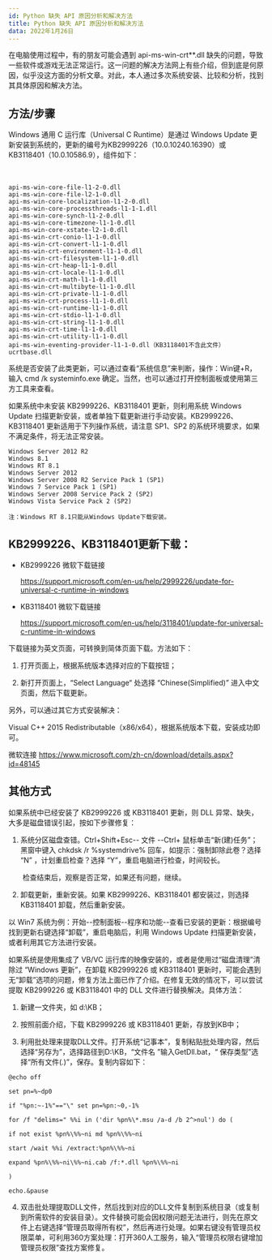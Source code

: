 ```yaml
---
id: Python 缺失 API 原因分析和解决方法
title: Python 缺失 API 原因分析和解决方法
data: 2022年1月26日
---
```

在电脑使用过程中，有的朋友可能会遇到 api-ms-win-crt**.dll 缺失的问题，导致一些软件或游戏无法正常运行。这一问题的解决方法网上有些介绍，但到底是何原因，似乎没这方面的分析文章。对此，本人通过多次系统安装、比较和分析，找到其具体原因和解决方法。

## 方法/步骤

Windows 通用 C 运行库（Universal C Runtime）是通过 Windows Update 更新安装到系统的，更新的编号为KB2999226（10.0.10240.16390）或 KB3118401（10.0.10586.9），组件如下：

　　

```
api-ms-win-core-file-l1-2-0.dll
api-ms-win-core-file-l2-1-0.dll
api-ms-win-core-localization-l1-2-0.dll
api-ms-win-core-processthreads-l1-1-1.dll
api-ms-win-core-synch-l1-2-0.dll
api-ms-win-core-timezone-l1-1-0.dll
api-ms-win-core-xstate-l2-1-0.dll
api-ms-win-crt-conio-l1-1-0.dll
api-ms-win-crt-convert-l1-1-0.dll
api-ms-win-crt-environment-l1-1-0.dll
api-ms-win-crt-filesystem-l1-1-0.dll
api-ms-win-crt-heap-l1-1-0.dll
api-ms-win-crt-locale-l1-1-0.dll
api-ms-win-crt-math-l1-1-0.dll
api-ms-win-crt-multibyte-l1-1-0.dll
api-ms-win-crt-private-l1-1-0.dll
api-ms-win-crt-process-l1-1-0.dll
api-ms-win-crt-runtime-l1-1-0.dll
api-ms-win-crt-stdio-l1-1-0.dll
api-ms-win-crt-string-l1-1-0.dll
api-ms-win-crt-time-l1-1-0.dll
api-ms-win-crt-utility-l1-1-0.dll
api-ms-win-eventing-provider-l1-1-0.dll（KB3118401不含此文件）
ucrtbase.dll
```

系统是否安装了此类更新，可以通过查看“系统信息”来判断，操作：Win键+R，输入 cmd /k systeminfo.exe 确定。当然，也可以通过打开控制面板或使用第三方工具来查看。

如果系统中未安装 KB2999226、KB3118401 更新，则利用系统 Windows Update 扫描更新安装，或者单独下载更新进行手动安装。KB2999226、KB3118401 更新适用于下列操作系统，请注意 SP1、SP2 的系统环境要求，如果不满足条件，将无法正常安装。

```
Windows Server 2012 R2
Windows 8.1
Windows RT 8.1
Windows Server 2012
Windows Server 2008 R2 Service Pack 1 (SP1)
Windows 7 Service Pack 1 (SP1)
Windows Server 2008 Service Pack 2 (SP2)
Windows Vista Service Pack 2 (SP2)

注：Windows RT 8.1只能从Windows Update下载安装。
```

## KB2999226、KB3118401更新下载：

- KB2999226 微软下载链接

     https://support.microsoft.com/en-us/help/2999226/update-for-universal-c-runtime-in-windows

- KB3118401 微软下载链接

     https://support.microsoft.com/en-us/help/3118401/update-for-universal-c-runtime-in-windows


下载链接为英文页面，可转换到简体页面下载。方法如下：

1. 打开页面上，根据系统版本选择对应的下载按钮；

2. 新打开页面上，“Select Language“ 处选择 “Chinese(Simplified)” 进入中文页面，然后下载更新。

另外，可以通过其它方式安装解决：

Visual C++ 2015 Redistributable（x86/x64），根据系统版本下载，安装成功即可。

微软连接 https://www.microsoft.com/zh-cn/download/details.aspx?id=48145

## 其他方式

如果系统中已经安装了 KB2999226 或 KB3118401 更新，则 DLL 异常、缺失，大多是磁盘错误引起，按如下步骤修复：

1. 系统分区磁盘查错。Ctrl+Shift+Esc-- 文件 --Ctrl+ 鼠标单击“新(建)任务”；黑窗中键入 chkdsk /r %systemdrive% 回车，如提示：强制卸除此卷？选择 “N” ，计划重启检查？选择 “Y”，重启电脑进行检查，时间较长。

　　检查结束后，观察是否正常，如果还有问题，继续。

2. 卸载更新，重新安装。如果 KB2999226、KB3118401 都安装过，则选择 KB3118401 卸载，然后重新安装。

以 Win7 系统为例：开始--控制面板--程序和功能--查看已安装的更新：根据编号找到更新右键选择“卸载”，重启电脑后，利用 Windows Update 扫描更新安装，或者利用其它方法进行安装。

如果系统是使用集成了 VB/VC 运行库的映像安装的，或者是使用过“磁盘清理”清除过 “Windows 更新”，在卸载 KB2999226 或 KB3118401 更新时，可能会遇到无“卸载”选项的问题，修复方法上面已作了介绍。在修复无效的情况下，可以尝试提取 KB2999226 或 KB3118401 中的 DLL 文件进行替换解决。具体方法：

1. 新建一文件夹，如 d:\KB；

2. 按照前面介绍，下载 KB2999226 或 KB3118401 更新，存放到KB中；

3. 利用批处理来提取DLL文件。打开系统“记事本”，复制粘贴批处理内容，然后选择“另存为”，选择路径到D:\KB，“文件名 ”输入GetDll.bat，“ 保存类型”选择“所有文件(*.*)”，保存。复制内容如下：



```
@echo off

set pn=%~dp0

if "%pn:~-1%"=="\" set pn=%pn:~0,-1%

for /f "delims=" %%i in ('dir %pn%\*.msu /a-d /b 2^>nul') do (

if not exist %pn%\%%~ni md %pn%\%%~ni

start /wait %%i /extract:%pn%\%%~ni

expand %pn%\%%~ni\%%~ni.cab /f:*.dll %pn%\%%~ni

)

echo.&pause
```

4. 双击批处理提取DLL文件，然后找到对应的DLL文件复制到系统目录（或复制到所需软件的安装目录）。文件替换可能会因权限问题无法进行，则先在原文件上右键选择“管理员取得所有权”，然后再进行处理。如果右键没有管理员权限菜单，可利用360方案处理：打开360人工服务，输入“管理员权限右键增加管理员权限”查找方案修复。

